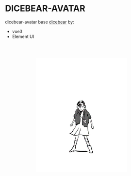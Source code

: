 # DICEBEAR-AVATAR

dicebear-avatar base [dicebear](https://github.com/dicebear/dicebear) by:

- vue3
- Element UI

<br>
<br>

<p align="center">
  <img src='public/cool.gif' style='width:300px'/>
</p>
